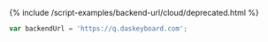 {% include /script-examples/backend-url/cloud/deprecated.html %}


```js
var backendUrl = 'https://q.daskeyboard.com';
```